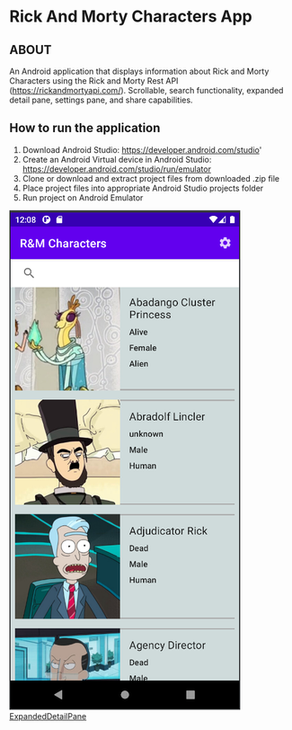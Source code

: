 # Rick And Morty Characters App

## ABOUT
An Android application that displays information about Rick and Morty Characters using the Rick and Morty Rest API (https://rickandmortyapi.com/).
Scrollable, search functionality, expanded detail pane, settings pane, and share capabilities. 

## How to run the application
1) Download Android Studio: https://developer.android.com/studio'
2) Create an Android Virtual device in Android Studio: https://developer.android.com/studio/run/emulator
3) Clone or download and extract project files from downloaded .zip file
4) Place project files into appropriate Android Studio projects folder
5) Run project on Android Emulator


![Homepage](Images/homepage.png) [ExpandedDetailPane](Images/ExpandedDetailPane.png) 




